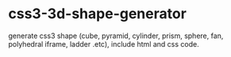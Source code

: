 # css3-3d-shape-generator
generate css3 shape (cube, pyramid, cylinder, prism, sphere, fan, polyhedral iframe, ladder .etc), include html and css code.
